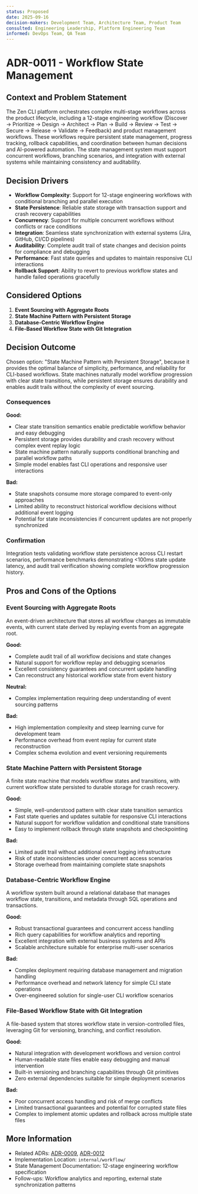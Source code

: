 ```yaml
---
status: Proposed
date: 2025-09-16
decision-makers: Development Team, Architecture Team, Product Team
consulted: Engineering Leadership, Platform Engineering Team
informed: DevOps Team, QA Team
---
```


# ADR-0011 - Workflow State Management

## Context and Problem Statement

The Zen CLI platform orchestrates complex multi-stage workflows across the product lifecycle, including a 12-stage engineering workflow (Discover → Prioritize → Design → Architect → Plan → Build → Review → Test → Secure → Release → Validate → Feedback) and product management workflows. These workflows require persistent state management, progress tracking, rollback capabilities, and coordination between human decisions and AI-powered automation. The state management system must support concurrent workflows, branching scenarios, and integration with external systems while maintaining consistency and auditability.

## Decision Drivers

* **Workflow Complexity**: Support for 12-stage engineering workflows with conditional branching and parallel execution
* **State Persistence**: Reliable state storage with transaction support and crash recovery capabilities
* **Concurrency**: Support for multiple concurrent workflows without conflicts or race conditions
* **Integration**: Seamless state synchronization with external systems (Jira, GitHub, CI/CD pipelines)
* **Auditability**: Complete audit trail of state changes and decision points for compliance and debugging
* **Performance**: Fast state queries and updates to maintain responsive CLI interactions
* **Rollback Support**: Ability to revert to previous workflow states and handle failed operations gracefully

## Considered Options

1. **Event Sourcing with Aggregate Roots**
2. **State Machine Pattern with Persistent Storage**
3. **Database-Centric Workflow Engine** 
4. **File-Based Workflow State with Git Integration**

## Decision Outcome

Chosen option: "State Machine Pattern with Persistent Storage", because it provides the optimal balance of simplicity, performance, and reliability for CLI-based workflows. State machines naturally model workflow progression with clear state transitions, while persistent storage ensures durability and enables audit trails without the complexity of event sourcing.

### Consequences

**Good:**
- Clear state transition semantics enable predictable workflow behavior and easy debugging
- Persistent storage provides durability and crash recovery without complex event replay logic  
- State machine pattern naturally supports conditional branching and parallel workflow paths
- Simple model enables fast CLI operations and responsive user interactions

**Bad:**
- State snapshots consume more storage compared to event-only approaches
- Limited ability to reconstruct historical workflow decisions without additional event logging
- Potential for state inconsistencies if concurrent updates are not properly synchronized

### Confirmation

Integration tests validating workflow state persistence across CLI restart scenarios, performance benchmarks demonstrating <100ms state update latency, and audit trail verification showing complete workflow progression history.

## Pros and Cons of the Options

### Event Sourcing with Aggregate Roots

An event-driven architecture that stores all workflow changes as immutable events, with current state derived by replaying events from an aggregate root.

**Good:**
- Complete audit trail of all workflow decisions and state changes
- Natural support for workflow replay and debugging scenarios
- Excellent consistency guarantees and concurrent update handling
- Can reconstruct any historical workflow state from event history

**Neutral:**
- Complex implementation requiring deep understanding of event sourcing patterns

**Bad:**
- High implementation complexity and steep learning curve for development team
- Performance overhead from event replay for current state reconstruction
- Complex schema evolution and event versioning requirements

### State Machine Pattern with Persistent Storage

A finite state machine that models workflow states and transitions, with current workflow state persisted to durable storage for crash recovery.

**Good:**
- Simple, well-understood pattern with clear state transition semantics
- Fast state queries and updates suitable for responsive CLI interactions
- Natural support for workflow validation and conditional state transitions
- Easy to implement rollback through state snapshots and checkpointing

**Bad:**
- Limited audit trail without additional event logging infrastructure
- Risk of state inconsistencies under concurrent access scenarios
- Storage overhead from maintaining complete state snapshots

### Database-Centric Workflow Engine

A workflow system built around a relational database that manages workflow state, transitions, and metadata through SQL operations and transactions.

**Good:**
- Robust transactional guarantees and concurrent access handling
- Rich query capabilities for workflow analytics and reporting
- Excellent integration with external business systems and APIs
- Scalable architecture suitable for enterprise multi-user scenarios

**Bad:**
- Complex deployment requiring database management and migration handling
- Performance overhead and network latency for simple CLI state operations
- Over-engineered solution for single-user CLI workflow scenarios

### File-Based Workflow State with Git Integration

A file-based system that stores workflow state in version-controlled files, leveraging Git for versioning, branching, and conflict resolution.

**Good:**
- Natural integration with development workflows and version control
- Human-readable state files enable easy debugging and manual intervention
- Built-in versioning and branching capabilities through Git primitives
- Zero external dependencies suitable for simple deployment scenarios

**Bad:**
- Poor concurrent access handling and risk of merge conflicts
- Limited transactional guarantees and potential for corrupted state files
- Complex to implement atomic updates and rollback across multiple state files

## More Information

- Related ADRs: [ADR-0009](ADR-0009-agent-orchestration.md), [ADR-0012](ADR-0012-integration-architecture.md)
- Implementation Location: `internal/workflow/`
- State Management Documentation: 12-stage engineering workflow specification
- Follow-ups: Workflow analytics and reporting, external state synchronization patterns
